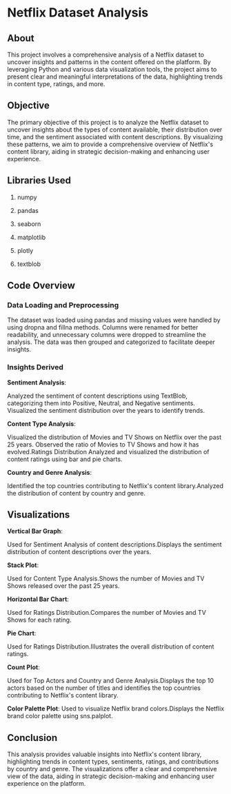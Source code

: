 # Netflix Dataset Analysis

## About

This project involves a comprehensive analysis of a Netflix dataset to uncover insights and patterns in the content offered on the platform. By leveraging Python and various data visualization tools, the project aims to present clear and meaningful interpretations of the data, highlighting trends in content type, ratings, and more.

## Objective

The primary objective of this project is to analyze the Netflix dataset to uncover insights about the types of content available, their distribution over time, and the sentiment associated with content descriptions. By visualizing these patterns, we aim to provide a comprehensive overview of Netflix's content library, aiding in strategic decision-making and enhancing user experience.


## Libraries Used

1. numpy

2. pandas

3. seaborn

4. matplotlib

5. plotly

6. textblob



## Code Overview





### Data Loading and Preprocessing

The dataset was loaded using pandas and missing values were handled by using dropna and fillna methods. Columns were renamed for better readability, and unnecessary columns were dropped to streamline the analysis. The data was then grouped and categorized to facilitate deeper insights.



### Insights Derived


**Sentiment Analysis**: 

Analyzed the sentiment of content descriptions using TextBlob, categorizing them into Positive, Neutral, and Negative sentiments.
Visualized the sentiment distribution over the years to identify trends.


**Content Type Analysis**: 

Visualized the distribution of Movies and TV Shows on Netflix over the past 25 years.
Observed the ratio of Movies to TV Shows and how it has evolved.Ratings Distribution
Analyzed and visualized the distribution of content ratings using bar and pie charts.


**Country and Genre Analysis**:

Identified the top countries contributing to Netflix's content library.Analyzed the distribution of content by country and genre.



## Visualizations


**Vertical Bar Graph**:

Used for Sentiment Analysis of content descriptions.Displays the sentiment distribution of content descriptions over the years.


**Stack Plot**:

Used for Content Type Analysis.Shows the number of Movies and TV Shows released over the past 25 years.


**Horizontal Bar Chart**:

Used for Ratings Distribution.Compares the number of Movies and TV Shows for each rating.


**Pie Chart**: 

Used for Ratings Distribution.Illustrates the overall distribution of content ratings.


**Count Plot**: 

Used for Top Actors and Country and Genre Analysis.Displays the top 10 actors based on the number of titles and identifies the top countries contributing to Netflix's content library.


**Color Palette Plot**: Used to visualize Netflix brand colors.Displays the Netflix brand color palette using sns.palplot.



## Conclusion
This analysis provides valuable insights into Netflix's content library, highlighting trends in content types, sentiments, ratings, and contributions by country and genre. The visualizations offer a clear and comprehensive view of the data, aiding in strategic decision-making and enhancing user experience on the platform.
